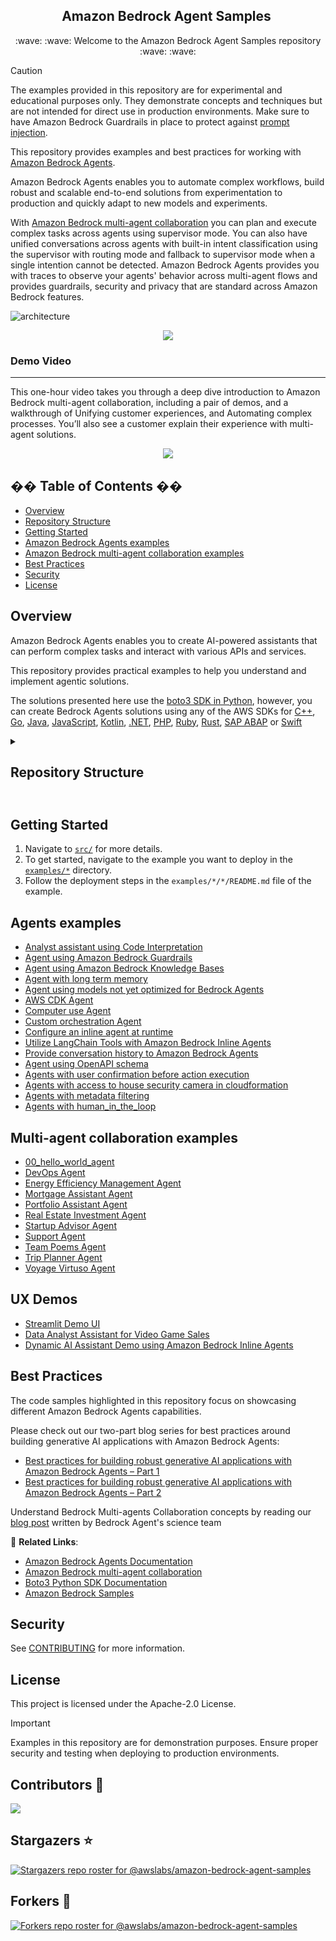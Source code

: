 <h2 align="center">Amazon Bedrock Agent Samples&nbsp;</h2>
<p align="center">
  :wave: :wave: Welcome to the Amazon Bedrock Agent Samples repository :wave: :wave:
</p>

> [!CAUTION]
> The examples provided in this repository are for experimental and educational purposes only. They demonstrate concepts and techniques but are not intended for direct use in production environments. Make sure to have Amazon Bedrock Guardrails in place to protect against [prompt injection](https://docs.aws.amazon.com/bedrock/latest/userguide/prompt-injection.html). 

This repository provides examples and best practices for working with [Amazon Bedrock Agents](https://aws.amazon.com/bedrock/agents/).

Amazon Bedrock Agents enables you to automate complex workflows, build robust and scalable end-to-end solutions from experimentation to production and quickly adapt to new models and experiments.

With [Amazon Bedrock multi-agent collaboration](https://docs.aws.amazon.com/bedrock/latest/userguide/agents-multi-agents-collaboration.html) you can plan and execute complex tasks across agents using supervisor mode. You can also have unified conversations across agents with built-in intent classification using the supervisor with routing mode and fallback to supervisor mode when a single intention cannot be detected. Amazon Bedrock Agents provides you with traces to observe your agents' behavior across multi-agent flows and provides guardrails, security and privacy that are standard across Amazon Bedrock features.

![architecture](https://github.com/awslabs/amazon-bedrock-agent-samples/blob/main/images/architecture.gif?raw=true)

<p align="center">
  <a href="/examples/multi_agent_collaboration/startup_advisor_agent/"><img src="https://img.shields.io/badge/Example-Startup_Advisor_Agent-blue" /></a>
</p>

<h3>Demo Video</h3>
<hr />
This one-hour video takes you through a deep dive introduction to Amazon Bedrock multi-agent collaboration, including a pair of demos, and a walkthrough of Unifying customer experiences, and Automating complex processes. You’ll also see a customer explain their experience with multi-agent solutions.

<p align="center">
  <a href="https://youtu.be/7pvEYLW1yZw"><img src="https://markdown-videos-api.jorgenkh.no/youtube/7pvEYLW1yZw?width=640&height=360&filetype=jpeg" /></a>
</p>

## �� Table of Contents ��

- [Overview](#overview)
- [Repository Structure](#repository-structure)
- [Getting Started](#getting-started)
- [Amazon Bedrock Agents examples](#agents-examples)
- [Amazon Bedrock multi-agent collaboration examples](#multi-agent-collaboration-examples)
- [Best Practices](#best-practices)
- [Security](#security)
- [License](#license)

## Overview

Amazon Bedrock Agents enables you to create AI-powered assistants that can perform complex tasks and interact with various APIs and services.

This repository provides practical examples to help you understand and implement agentic solutions.

The solutions presented here use the [boto3 SDK in Python](https://boto3.amazonaws.com/v1/documentation/api/latest/reference/services/bedrock-agent.html), however, you can create Bedrock Agents solutions using any of the AWS SDKs for [C++](https://sdk.amazonaws.com/cpp/api/LATEST/aws-cpp-sdk-bedrock-agent/html/annotated.html), [Go](https://docs.aws.amazon.com/sdk-for-go/api/service/bedrockagent/), [Java](https://sdk.amazonaws.com/java/api/latest/software/amazon/awssdk/services/bedrockagent/package-summary.html), [JavaScript](https://docs.aws.amazon.com/AWSJavaScriptSDK/v3/latest/client/bedrock-agent/), [Kotlin](https://sdk.amazonaws.com/kotlin/api/latest/bedrockagent/index.html), [.NET](https://docs.aws.amazon.com/sdkfornet/v3/apidocs/items/BedrockAgent/NBedrockAgent.html), [PHP](https://docs.aws.amazon.com/aws-sdk-php/v3/api/namespace-Aws.BedrockAgent.html), [Ruby](https://docs.aws.amazon.com/sdk-for-ruby/v3/api/Aws/BedrockAgent.html), [Rust](https://docs.rs/aws-sdk-bedrockagent/latest/aws_sdk_bedrockagent/), [SAP ABAP](https://docs.aws.amazon.com/sdk-for-sap-abap/v1/api/latest/bdr/index.html) or [Swift](https://sdk.amazonaws.com/swift/api/awsbedrockruntime/0.34.0/documentation/awsbedrockruntime)

<details>
<summary>
<h2>Repository Structure<h2>
</summary>

```bash
├── examples/agents/
│   ├── agent_with_code_interpretation/
│   ├── user_confirmation_agents/
│   ├── inline_agent/
|   └── ....
├── examples/multi_agent_collaboration/
│   ├── 00_hello_world_agent/
│   ├── devops_agent/
│   ├── energy_efficiency_management_agent/
|   └── ....
├── src/shared/
│   ├── working_memory/
│   ├── stock_data/
│   ├── web_search/
|   └── ....
├── src/utils/
│   ├── bedrock_agent_helper.py
|   ├── bedrock_agent.py
|   ├── knowledge_base_helper.py
|   └── ....
```

- [examples/agents/](/examples/agents/): Shows Amazon Bedrock Agents examples.

- [examples/multi_agent_collaboration/](/examples/multi_agent_collaboration/): Shows Amazon Bedrock multi-agent collaboration examples.

- [src/shared](/src/shared/): This module consists of shared tools that can be reused by Amazon Bedrock Agents via Action Groups. They provide functionality like [Web Search](/src/shared/file_store/), [Working Memory](/src/shared/working_memory/), and [Stock Data Lookup](/src/shared/stock_data/).

- [src/utils](/src/utils/): This module contains utilities for building and using various Amazon Bedrock features, providing a higher level of abstraction than the underlying APIs.
</details>

## Getting Started

1. Navigate to [`src/`](/src/) for more details.
2. To get started, navigate to the example you want to deploy in the [`examples/*`](/examples/) directory.
3. Follow the deployment steps in the `examples/*/*/README.md` file of the example.

## Agents examples

- [Analyst assistant using Code Interpretation](/examples/agents/agent_with_code_interpretation/)
- [Agent using Amazon Bedrock Guardrails](/examples/agents/agent_with_guardrails_integration/)
- [Agent using Amazon Bedrock Knowledge Bases](/examples/agents/agent_with_knowledge_base_integration/)
- [Agent with long term memory](/examples/agents/agent_with_long_term_memory/)
- [Agent using models not yet optimized for Bedrock Agents](/examples/agents/agent_with_models_not_yet_optimized_for_bedrock_agents/)
- [AWS CDK Agent](/examples/agents/cdk_agent/)
- [Computer use Agent](/examples/agents/computer_use/)
- [Custom orchestration Agent](/examples/agents/custom_orchestration_agent/)
- [Configure an inline agent at runtime](/examples/agents/inline_agent/)
- [Utilize LangChain Tools with Amazon Bedrock Inline Agents](/examples/agents/langchain_tools_with_inline_agent/)
- [Provide conversation history to Amazon Bedrock Agents](/examples/agents/manage_conversation_history/)
- [Agent using OpenAPI schema](/examples/agents/open_api_schema_agent/)
- [Agents with user confirmation before action execution](/examples/agents/user_confirmation_agents/)
- [Agents with access to house security camera in cloudformation](/examples/agents/connected_house_agent/)
- [Agents with metadata filtering](/examples/agents/metadata_filtering_amazon_bedrock_agents/)
- [Agents with human_in_the_loop](/examples/agents/human_in_the_loop/)

## Multi-agent collaboration examples

- [00_hello_world_agent](/examples/multi_agent_collaboration/00_hello_world_agent/)
- [DevOps Agent](/examples/multi_agent_collaboration/devops_agent/)
- [Energy Efficiency Management Agent](/examples/multi_agent_collaboration/energy_efficiency_management_agent/)
- [Mortgage Assistant Agent](/examples/multi_agent_collaboration/mortgage_assistant/)
- [Portfolio Assistant Agent](/examples/multi_agent_collaboration/portfolio_assistant_agent/)
- [Real Estate Investment Agent](/examples/multi_agent_collaboration/real_estate_investment_agent/)
- [Startup Advisor Agent](/examples/multi_agent_collaboration/startup_advisor_agent/)
- [Support Agent](examples/multi_agent_collaboration/support_agent)
- [Team Poems Agent](/examples/multi_agent_collaboration/team_poems_agent/)
- [Trip Planner Agent](/examples/multi_agent_collaboration/trip_planner_agent/)
- [Voyage Virtuso Agent](/examples/multi_agent_collaboration/voyage_virtuoso_agent/)

## UX Demos

- [Streamlit Demo UI](/examples/agents_ux/streamlit_demo/)
- [Data Analyst Assistant for Video Game Sales](/examples/agents_ux/video_games_sales_assistant_with_amazon_bedrock_agents/)
- [Dynamic AI Assistant Demo using Amazon Bedrock Inline Agents](/examples/agents_ux/inline-agent-hr-assistant/)

## Best Practices

The code samples highlighted in this repository focus on showcasing different Amazon Bedrock Agents capabilities.

Please check out our two-part blog series for best practices around building generative AI applications with Amazon Bedrock Agents:

- [Best practices for building robust generative AI applications with Amazon Bedrock Agents – Part 1](https://aws.amazon.com/blogs/machine-learning/best-practices-for-building-robust-generative-ai-applications-with-amazon-bedrock-agents-part-1/)
- [Best practices for building robust generative AI applications with Amazon Bedrock Agents – Part 2](https://aws.amazon.com/blogs/machine-learning/best-practices-for-building-robust-generative-ai-applications-with-amazon-bedrock-agents-part-2/)

Understand Bedrock Multi-agents Collaboration concepts by reading our [blog post](https://aws.amazon.com/blogs/machine-learning/unlocking-complex-problem-solving-with-multi-agent-collaboration-on-amazon-bedrock/) written by Bedrock Agent's science team

🔗 **Related Links**:

- [Amazon Bedrock Agents Documentation](https://docs.aws.amazon.com/bedrock/latest/userguide/agents.html)
- [Amazon Bedrock multi-agent collaboration](https://docs.aws.amazon.com/bedrock/latest/userguide/agents-multi-agents-collaboration.html)
- [Boto3 Python SDK Documentation](https://boto3.amazonaws.com/v1/documentation/api/latest/reference/services/bedrock-agent.html)
- [Amazon Bedrock Samples](https://github.com/aws-samples/amazon-bedrock-samples/tree/main)

## Security

See [CONTRIBUTING](CONTRIBUTING.md#security-issue-notifications) for more information.

## License

This project is licensed under the Apache-2.0 License.

> [!IMPORTANT]
> Examples in this repository are for demonstration purposes.
> Ensure proper security and testing when deploying to production environments.

## Contributors :muscle:

<a href="https://github.com/awslabs/amazon-bedrock-agent-samples/graphs/contributors">
  <img src="https://contrib.rocks/image?repo=awslabs/amazon-bedrock-agent-samples" />
</a>

## Stargazers :star:

[![Stargazers repo roster for @awslabs/amazon-bedrock-agent-samples](https://reporoster.com/stars/awslabs/amazon-bedrock-agent-samples)](https://github.com/awslabs/amazon-bedrock-agent-samples/stargazers)

## Forkers :raised_hands:

[![Forkers repo roster for @awslabs/amazon-bedrock-agent-samples](https://reporoster.com/forks/awslabs/amazon-bedrock-agent-samples)](https://github.com/awslabs/amazon-bedrock-agent-samples/network/members)
